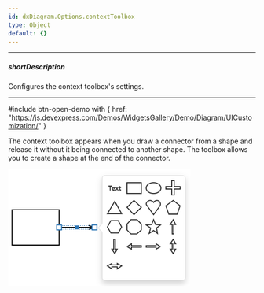 ```yaml
---
id: dxDiagram.Options.contextToolbox
type: Object
default: {}
---
```

---
##### shortDescription
Configures the context toolbox's settings.

---
#include btn-open-demo with {
    href: "https://js.devexpress.com/Demos/WidgetsGallery/Demo/Diagram/UICustomization/"
}

The context toolbox appears when you draw a connector from a shape and release it without it being connected to another shape. The toolbox allows you to create a shape at the end of the connector.

![Diagram context toolbox](/images/diagram/context-toolbox.png)
